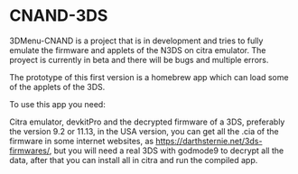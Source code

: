 # CNAND-3DS
3DMenu-CNAND is a project that is in development and tries to fully emulate the firmware and applets of the N3DS on citra emulator. The proyect is currently in beta and there will be bugs and multiple errors.

The prototype of this first version is a homebrew app which can load some of the applets of the 3DS.

To use this app you need:

Citra emulator, devkitPro and the decrypted firmware of a 3DS, preferably the version 9.2 or 11.13, in the USA version, you can get all the .cia of the firmware in some internet websites, as https://darthsternie.net/3ds-firmwares/, but you will need a real 3DS with godmode9 to decrypt all the data, after that you can install all in citra and run the compiled app.
